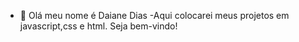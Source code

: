 - 👋 Olá meu nome é Daiane Dias
-Aqui colocarei meus  projetos em javascript,css e html.
Seja bem-vindo!
